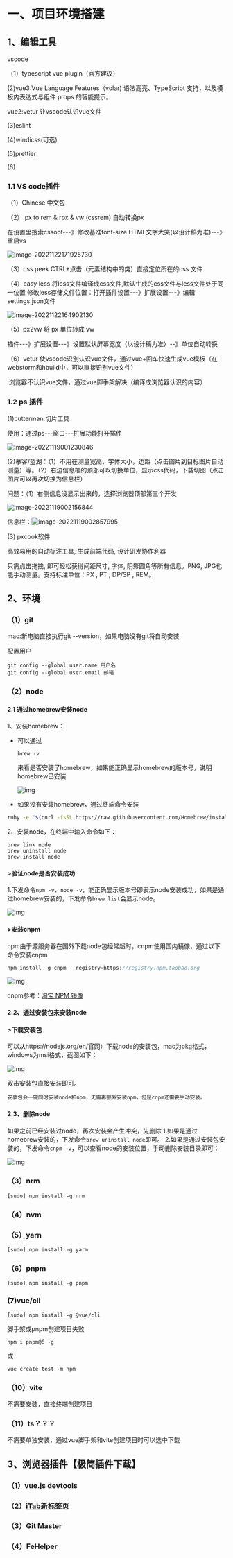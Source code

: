 # 一、项目环境搭建

## 1、编辑工具

vscode

（1）typescript  vue plugin（官方建议）

(2)vue3:Vue Language Features（volar) 语法高亮、TypeScript 支持，以及模板内表达式与组件 props 的智能提示。

vue2:vetur    让vscode认识vue文件

(3)eslint

(4)windicss(可选)

(5)prettier

(6)

### 1.1  VS code插件

（1）Chinese   中文包

（2） px to rem & rpx & vw (cssrem)     自动转换px

在设置里搜索cssoot---》修改基准font-size HTML文字大笑(以设计稿为准)---》重启vs

![image-20221122171925730](C:\Users\ydy\AppData\Roaming\Typora\typora-user-images\image-20221122171925730.png)

（3）css peek    CTRL+点击（元素结构中的类）直接定位所在的css 文件

（4）easy less 将less文件编译成css文件,默认生成的css文件与less文件处于同一位置
修改less存储文件位置：打开插件设置---》扩展设置---》编辑settings.json文件

![image-20221122164902130](C:\Users\ydy\AppData\Roaming\Typora\typora-user-images\image-20221122164902130.png)

（5）px2vw 将 px 单位转成 vw

插件---》扩展设置---》设置默认屏幕宽度（以设计稿为准）--》单位自动转换

（6）vetur 使vscode识别认识vue文件，通过vue+回车快速生成vue模板（在webstorm和hbuild中，可以直接识别vue文件）

​          浏览器不认识vue文件，通过vue脚手架解决（编译成浏览器认识的内容）

### 1.2  ps 插件

(1)cutterman:切片工具

使用：通过ps---窗口---扩展功能打开插件

![image-20221119001230846](C:\Users\ydy\AppData\Roaming\Typora\typora-user-images\image-20221119001230846.png)

(2)摹客/蓝湖：（1）不用在测量宽高，字体大小，边距（点击图片到目标图片自动测量）等。（2）右边信息框的顶部可以切换单位，显示css代码，下载切图（点击图片可以再次切换为信息栏）

问题：（1）右侧信息没显示出来的，选择浏览器顶部第三个开发

![image-20221119002156844](C:\Users\ydy\AppData\Roaming\Typora\typora-user-images\image-20221119002156844.png)

信息栏：![image-20221119002857995](C:\Users\ydy\AppData\Roaming\Typora\typora-user-images\image-20221119002857995.png)

(3)  pxcook软件

高效易用的自动标注工具, 生成前端代码, 设计研发协作利器

只需点击拖拽, 即可轻松获得间距尺寸, 字体, 阴影圆角等所有信息。PNG, JPG也能手动测量。支持标注单位：PX , PT , DP/SP , REM。

## 2、环境

### （1）git

mac:新电脑直接执行git --version，如果电脑没有git将自动安装

配置用户

```
git config --global user.name 用户名
git config --global user.email 邮箱
```

### （2）node

#### 2.1 通过homebrew安装node

1、安装homebrew：

- 可以通过

  ```
  brew -v
  ```

  来看是否安装了homebrew，如果能正确显示homebrew的版本号，说明homebrew已安装

  ![img](https:////upload-images.jianshu.io/upload_images/4383604-7a1d5191f739580b.png?imageMogr2/auto-orient/strip|imageView2/2/w/481/format/webp)

- 如果没有安装homebrew，通过终端命令安装



```bash
ruby -e "$(curl -fsSL https://raw.githubusercontent.com/Homebrew/install/master/install)" 
```

2、安装node，在终端中输入命令如下：



```undefined
brew link node
brew uninstall node
brew install node
```

#### >验证node是否安装成功

1.下发命令`npm -v`、`node -v`，能正确显示版本号即表示node安装成功，如果是通过homebrew安装的，下发命令`brew list`会显示node。

![img](https:////upload-images.jianshu.io/upload_images/4383604-fed69a76f08c1dcd.png?imageMogr2/auto-orient/strip|imageView2/2/w/1010/format/webp)

#### >安装cnpm

npm由于源服务器在国外下载node包经常超时，cnpm使用国内镜像，通过以下命令安装cnpm



```cpp
npm install -g cnpm --registry=https://registry.npm.taobao.org
```

![img](https:////upload-images.jianshu.io/upload_images/4383604-16b6346bf48a32a5.png?imageMogr2/auto-orient/strip|imageView2/2/w/1160/format/webp)

cnpm参考：[淘宝 NPM 镜像](http://npm.taobao.org/)

#### 2.2、通过安装包来安装node

#### >下载安装包

可以从https://nodejs.org/en/官网）下载node的安装包，mac为pkg格式，windows为msi格式，截图如下：

![img](https:////upload-images.jianshu.io/upload_images/4383604-67bbee67f3976935.png?imageMogr2/auto-orient/strip|imageView2/2/w/1200/format/webp)



双击安装包直接安装即可。

```
安装包会一键同时安装node和npm，无需再额外安装npm，但是cnpm还需要手动安装。
```

#### 2.3、删除node

如果之前已经安装过node，再次安装会产生冲突，先删除
 1.如果是通过homebrew安装的，下发命令`brew uninstall node`即可。
 2.如果是通过安装包安装的，下发命令`cnpm -v`，可以查看node的安装位置，手动删除安装目录即可：

![img](https:////upload-images.jianshu.io/upload_images/4383604-37c691cd12482567.png?imageMogr2/auto-orient/strip|imageView2/2/w/1142/format/webp)

### （3）nrm

```
[sudo] npm install -g nrm
```

### （4）nvm

### （5）yarn

```
[sudo] npm install -g yarm
```

### （6）pnpm

```
[sudo] npm install -g pnpm
```

###   (7)vue/cli

```
[sudo] npm install -g @vue/cli
```

脚手架或pnpm创建项目失败

```
npm i pnpm@6 -g
```

或

```
vue create test -m npm
```

### （10）vite

不需要安装，直接终端创建项目

### （11）ts？？？

不需要单独安装，通过vue脚手架和vite创建项目时可以选中下载

## 3、浏览器插件【极简插件下载】

### （1）vue.js devtools

### （2）[iTab新标签页](https://www.itab.link/)

### （3）Git Master

### （4）FeHelper